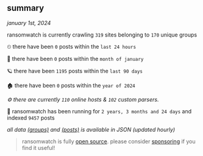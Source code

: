 
## summary
_january 1st, 2024_

ransomwatch is currently crawling `319` sites belonging to `170` unique groups

⏲ there have been `0` posts within the `last 24 hours`

🦈 there have been `0` posts within the `month of january`

🪐 there have been `1195` posts within the `last 90 days`

🏚 there have been `0` posts within the `year of 2024`

_⚙️ there are currently `110` online hosts & `102` custom parsers._

🦕 ransomwatch has been running for `2 years, 3 months and 24 days` and indexed `9457` posts

_all data  [(groups)](http://ransomwhat.telemetry.ltd/groups) and [(posts)](http://ransomwhat.telemetry.ltd/posts) is available in JSON (updated hourly)_

> ransomwatch is fully [open source](https://github.com/joshhighet/ransomwatch#ransomwatch--). please consider [sponsoring](https://github.com/sponsors/joshhighet) if you find it useful!
